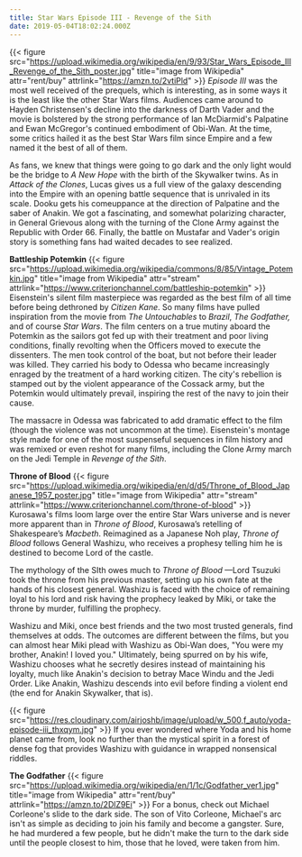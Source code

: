 ```yaml
---
title: Star Wars Episode III - Revenge of the Sith
date: 2019-05-04T18:02:24.000Z
---
```

{{< figure src="https://upload.wikimedia.org/wikipedia/en/9/93/Star_Wars_Episode_III_Revenge_of_the_Sith_poster.jpg" title="image from Wikipedia" attr="rent/buy" attrlink="https://amzn.to/2vtiPld" >}}
*Episode III* was the most well received of the prequels, which is interesting, as in some ways it is the least like the other Star Wars films. Audiences came around to Hayden Christensen's decline into the darkness of Darth Vader and the movie is bolstered by the strong performance of Ian McDiarmid's Palpatine and Ewan McGregor's continued embodiment of Obi-Wan. At the time, some critics hailed it as the best Star Wars film since Empire and a few named it the best of all of them. 

As fans, we knew that things were going to go dark and the only light would be the bridge to *A New Hope* with the birth of the Skywalker twins. As in *Attack of the Clones*, Lucas gives us a full view of the galaxy descending into the Empire with an opening battle sequence that is unrivaled in its scale. Dooku gets his comeuppance at the direction of Palpatine and the saber of Anakin. We got a fascinating, and somewhat polarizing character, in General Grievous along with the turning of the Clone Army against the Republic with Order 66. Finally, the battle on Mustafar and Vader's origin story is something fans had waited decades to see realized.


**Battleship Potemkin**
{{< figure src="https://upload.wikimedia.org/wikipedia/commons/8/85/Vintage_Potemkin.jpg" title="image from Wikipedia" attr="stream" attrlink="https://www.criterionchannel.com/battleship-potemkin" >}}
Eisenstein's silent film masterpiece was regarded as the best film of all time before being dethroned by *Citizen Kane*. So many films have pulled inspiration from the movie from *The Untouchables* to *Brazil*, *The Godfather,* and of course *Star Wars*. The film centers on a true mutiny aboard the Potemkin as the sailors got fed up with their treatment and poor living conditions, finally revolting when the Officers moved to execute the dissenters. The men took control of the boat, but not before their leader was killed. They carried his body to Odessa who became increasingly enraged by the treatment of a hard working citizen. The city's rebellion is stamped out by the violent appearance of the Cossack army, but the Potemkin would ultimately prevail, inspiring the rest of the navy to join their cause. 

The massacre in Odessa was fabricated to add dramatic effect to the film (though the violence was not uncommon at the time). Eisenstein's montage style made for one of the most suspenseful sequences in film history and was remixed or even reshot for many films, including the Clone Army march on the Jedi Temple in *Revenge of the Sith*.

**Throne of Blood**
{{< figure src="https://upload.wikimedia.org/wikipedia/en/d/d5/Throne_of_Blood_Japanese_1957_poster.jpg" title="image from Wikipedia" attr="stream" attrlink="https://www.criterionchannel.com/throne-of-blood" >}}
Kurosawa's films loom large over the entire Star Wars universe and is never more apparent than in *Throne of Blood*, Kurosawa’s retelling of Shakespeare’s *Macbeth*. Reimagined as a Japanese Noh play, *Throne of Blood* follows General Washizu, who receives a prophesy telling him he is destined to become Lord of the castle. 

The mythology of the SIth owes much to *Throne of Blood* —Lord Tsuzuki took the throne from his previous master, setting up his own fate at the hands of his closest general. Washizu is faced with the choice of remaining loyal to his lord and risk having the prophecy leaked by Miki, or take the throne by murder, fulfilling the prophecy.  

Washizu and Miki, once best friends and the two most trusted generals, find themselves at odds. The outcomes are different between the films, but you can almost hear Miki plead with Washizu as Obi-Wan does, "You were my brother, Anakin! I loved you." Ultimately, being spurred on by his wife, Washizu chooses what he secretly desires instead of maintaining his loyalty, much like Anakin's decision to betray Mace Windu and the Jedi Order. Like Anakin, Washizu descends into evil before finding a violent end (the end for Anakin Skywalker, that is).

{{< figure src="https://res.cloudinary.com/airjoshb/image/upload/w_500,f_auto/yoda-episode-iii_thxqym.jpg" >}}
If you ever wondered where Yoda and his home planet came from, look no further than the mystical spirit in a forest of dense fog that provides Washizu with guidance in wrapped nonsensical riddles.

**The Godfather**
{{< figure src="https://upload.wikimedia.org/wikipedia/en/1/1c/Godfather_ver1.jpg" title="image from Wikipedia" attr="rent/buy" attrlink="https://amzn.to/2DlZ9Ei" >}}
For a bonus, check out Michael Corleone's slide to the dark side. The son of Vito Corleone, Michael's arc isn't as simple as deciding to join his family and become a gangster. Sure, he had murdered a few people, but he didn't make the turn to the dark side until the people closest to him, those that he loved, were taken from him. 